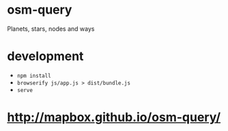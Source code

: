# osm-query
Planets, stars, nodes and ways

# development
* `npm install`
* `browserify js/app.js > dist/bundle.js`
* `serve`

# http://mapbox.github.io/osm-query/
